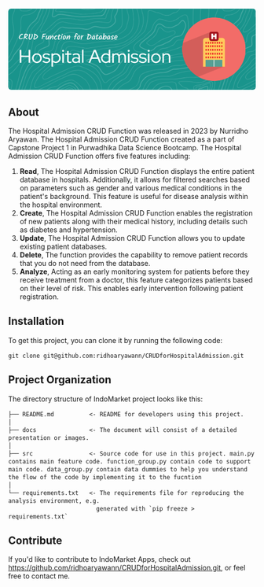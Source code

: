 ![Header](./docs/header.png)

## About

The Hospital Admission CRUD Function was released in 2023 by Nurridho Aryawan. The Hospital Admission CRUD Function created as a part of Capstone Project 1 in Purwadhika Data Science Bootcamp. The Hospital Admission CRUD Function offers five features including:

1. **Read**, The Hospital Admission CRUD Function displays the entire patient database in hospitals. Additionally, it allows for filtered searches based on parameters such as gender and various medical conditions in the patient's background. This feature is useful for disease analysis within the hospital environment.
2. **Create**, The Hospital Admission CRUD Function enables the registration of new patients along with their medical history, including details such as diabetes and hypertension.
3. **Update**, The Hospital Admission CRUD Function allows you to update existing patient databases.
4. **Delete**, The function provides the capability to remove patient records that you do not need from the database.
5. **Analyze**, Acting as an early monitoring system for patients before they receive treatment from a doctor, this feature categorizes patients based on their level of risk. This enables early intervention following patient registration.

## Installation

To get this project, you can clone it by running the following code:

    git clone git@github.com:ridhoaryawann/CRUDforHospitalAdmission.git

    
## Project Organization

The directory structure of IndoMarket project looks like this:

    ├── README.md          <- README for developers using this project.
    │
    ├── docs               <- The document will consist of a detailed presentation or images.
    │
    ├── src                <- Source code for use in this project. main.py contains main feature code. function_group.py contain code to support main code. data_group.py contain data dummies to help you understand the flow of the code by implementing it to the fucntion                 
    │
    └── requirements.txt   <- The requirements file for reproducing the analysis environment, e.g.
                             generated with `pip freeze > requirements.txt`

## Contribute

If you'd like to contribute to IndoMarket Apps, check out https://github.com/ridhoaryawann/CRUDforHospitalAdmission.git, or feel free to contact me.
